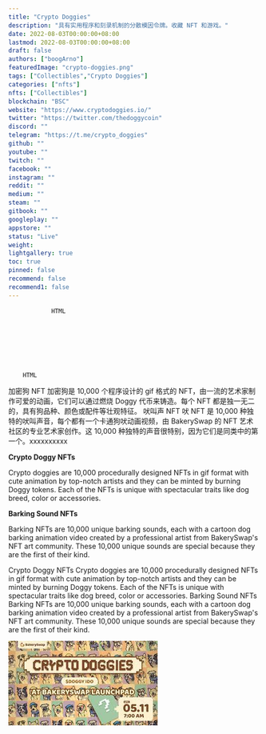 ```yaml
---
title: "Crypto Doggies"
description: "具有实用程序和刻录机制的分散模因令牌。收藏 NFT 和游戏。"
date: 2022-08-03T00:00:00+08:00
lastmod: 2022-08-03T00:00:00+08:00
draft: false
authors: ["boogArno"]
featuredImage: "crypto-doggies.png"
tags: ["Collectibles","Crypto Doggies"]
categories: ["nfts"]
nfts: ["Collectibles"]
blockchain: "BSC"
website: "https://www.cryptodoggies.io/"
twitter: "https://twitter.com/thedoggycoin"
discord: ""
telegram: "https://t.me/crypto_doggies"
github: ""
youtube: ""
twitch: ""
facebook: ""
instagram: ""
reddit: ""
medium: ""
steam: ""
gitbook: ""
googleplay: ""
appstore: ""
status: "Live"
weight: 
lightgallery: true
toc: true
pinned: false
recommend: false
recommend1: false
---
```


			
				HTML
				
					
				
				
						
				
			
		HTML







加密狗 NFT
加密狗是 10,000 个程序设计的 gif 格式的 NFT，由一流的艺术家制作可爱的动画，它们可以通过燃烧 Doggy 代币来铸造。每个 NFT 都是独一无二的，具有狗品种、颜色或配件等壮观特征。
吠叫声 NFT
吠 NFT 是 10,000 种独特的吠叫声音，每个都有一个卡通狗吠动画视频，由 BakerySwap 的 NFT 艺术社区的专业艺术家创作。这 10,000 种独特的声音很特别，因为它们是同类中的第一个。xxxxxxxxxx <p><strong>Crypto Doggy NFTs</strong></p><p>Crypto doggies are 10,000 procedurally designed NFTs in gif format with cute animation by top-notch artists and they can be minted by burning Doggy tokens. Each of the NFTs is unique with spectacular traits like dog breed, color or accessories.</p><p><strong>Barking Sound NFTs</strong></p><p>Barking NFTs are 10,000 unique barking sounds, each with a cartoon dog barking animation video created by a professional artist from BakerySwap's NFT art community. These 10,000 unique sounds are special because they are the first of their kind.</p>Crypto Doggy NFTs
Crypto doggies are 10,000 procedurally designed NFTs in gif format with cute animation by top-notch artists and they can be minted by burning Doggy tokens. Each of the NFTs is unique with spectacular traits like dog breed, color or accessories.
Barking Sound NFTs
Barking NFTs are 10,000 unique barking sounds, each with a cartoon dog barking animation video created by a professional artist from BakerySwap's NFT art community. These 10,000 unique sounds are special because they are the first of their kind.

![下载](下载.jpg)
